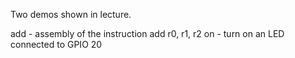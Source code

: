 Two demos shown in lecture.

add - assembly of the instruction add r0, r1, r2
on - turn on an LED connected to GPIO 20

